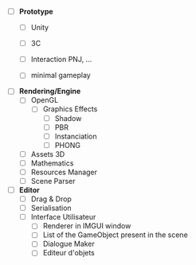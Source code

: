 - [ ] **Prototype**  
    - [ ] Unity  
    - [ ] 3C  
    - [ ] Interaction PNJ, ...  
    - [ ] minimal gameplay  


- [ ] **Rendering/Engine**
   - [ ] OpenGL
      - [ ] Graphics Effects
         - [ ] Shadow
         - [ ] PBR
         - [ ] Instanciation
         - [ ] PHONG
   - [ ] Assets 3D
   - [ ] Mathematics
   - [ ] Resources Manager
   - [ ] Scene Parser  

- [ ] **Editor**
   - [ ] Drag & Drop
   - [ ] Serialisation
   - [ ] Interface Utilisateur
      - [ ] Renderer in IMGUI window
      - [ ] List of the GameObject present in the scene
      - [ ] Dialogue Maker
      - [ ] Editeur d'objets  